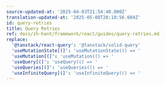 ```yaml
---
source-updated-at: '2025-04-03T21:54:40.000Z'
translation-updated-at: '2025-05-08T20:18:56.604Z'
id: query-retries
title: Query Retries
ref: docs/zh-hant/framework/react/guides/query-retries.md
replace:
  '@tanstack/react-query': '@tanstack/solid-query'
  'useMutationState[(]': 'useMutationState(() => '
  'useMutation[(]': 'useMutation(() => '
  'useQuery[(]': 'useQuery(() => '
  'useQueries[(]': 'useQueries(() => '
  'useInfiniteQuery[(]': 'useInfiniteQuery(() => '
---
```

